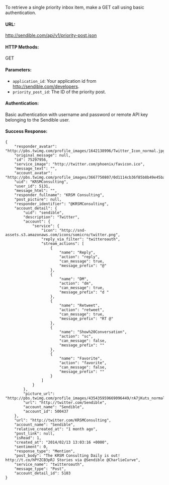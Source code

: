 To retrieve a single priority inbox item, make a GET call using basic authentication.

#### URL: ####
http://sendible.com/api/v1/priority-post.json

#### HTTP Methods: ####
GET

#### Parameters: ####
  * `application_id`: Your application id from http://sendible.com/developers.
  * `priority_post_id`: The ID of the priority post.

#### Authentication: ####
Basic authentication with username and password or remote API key belonging to the Sendible user.

#### Success Response: ####
```
{
    "responder_avatar": "http://pbs.twimg.com/profile_images/1642138996/Twitter_Icon_normal.jpg",
    "original_message": null,
    "id": 75297956,
    "service_image": "http://twitter.com/phoenix/favicon.ico",
    "message_text": "",
    "account_avatar": "http://pbs.twimg.com/profile_images/3667750807/0d1114cb36f85b8b49e45bacf9bcc485_normal.png",
    "uid": "KRSMConsulting",
    "user_id": 5131,
    "message_html": "",
    "responder_fullname": "KRSM Consulting",
    "post_picture": null,
    "responder_identifier": "@KRSMConsulting",
    "account_detail": {
        "uid": "sendible",
        "description": "Twitter",
        "account": {
            "service": {
                "icon": "http://snd-assets.s3.amazonaws.com/icons/somicro/twitter.png",
                "reply_via_filter": "twitteroauth",
                "stream_actions": [
                    {
                        "name": "Reply",
                        "action": "reply",
                        "can_message": true,
                        "message_prefix": "@"
                    },
                    {
                        "name": "DM",
                        "action": "dm",
                        "can_message": true,
                        "message_prefix": "d "
                    },
                    {
                        "name": "Retweet",
                        "action": "retweet",
                        "can_message": true,
                        "message_prefix": "RT @"
                    },
                    {
                        "name": "Show%20Conversation",
                        "action": "sc",
                        "can_message": false,
                        "message_prefix": ""
                    },
                    {
                        "name": "Favorite",
                        "action": "favorite",
                        "can_message": false,
                        "message_prefix": ""
                    }
                ]
            }
        },
        "picture_url": "http://pbs.twimg.com/profile_images/435435959669096449/rA7jKuts_normal.png",
        "url": "http://twitter.com/Sendible",
        "account_name": "Sendible",
        "account_id": 500437
    },
    "url": "http://twitter.com/KRSMConsulting",
    "account_name": "Sendible",
    "relative_created_at": "1 month ago",
    "post_link": null,
    "isRead": 1,
    "created_at": "2014/02/13 13:03:16 +0000",
    "sentiment": 0,
    "response_type": "Mention",
    "post_body": "The KRSM Consulting Daily is out! http://t.co/hPYZCB3pRJ Stories via @Sendible @CharlieCurve",
    "service_name": "twitteroauth",
    "message_type": "Post",
    "account_detail_id": 5103
}
```